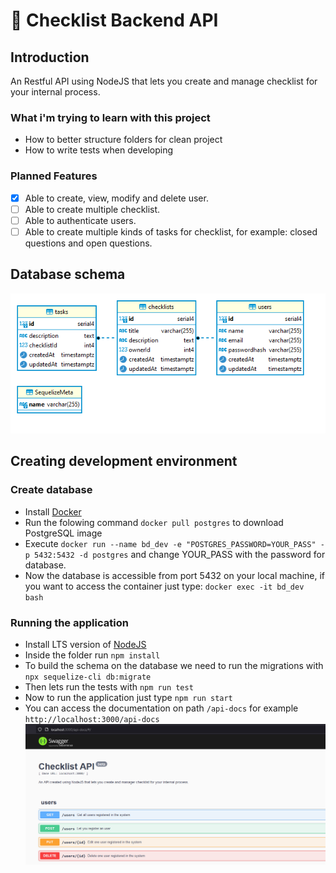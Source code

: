 # 📝 Checklist Backend API 
## Introduction
An Restful API using NodeJS that lets you create and manage checklist for your internal process.

### What i'm trying to learn with this project
- How to better structure folders for clean project
- How to write tests when developing

### Planned Features
- [X] Able to create, view, modify and delete user.
- [ ] Able to create multiple checklist.
- [ ] Able to authenticate users.
- [ ] Able to create multiple kinds of tasks for checklist, for example: closed questions and open questions.

## Database schema
![databasescheme](docs/database_schema.png)

## Creating development environment
### Create database
- Install [Docker](https://www.docker.com/)
- Run the folowing command `docker pull postgres` to download PostgreSQL image
- Execute `docker run --name bd_dev -e "POSTGRES_PASSWORD=YOUR_PASS" -p 5432:5432 -d postgres` and change YOUR_PASS with the password for database.
- Now the database is accessible from port 5432 on your local machine, if you want to access the container just type: `docker exec -it bd_dev bash`

### Running the application
- Install LTS version of [NodeJS](https://nodejs.org/en/)
- Inside the folder run `npm install`
- To build the schema on the database we need to run the migrations with `npx sequelize-cli db:migrate`
- Then lets run the tests with `npm run test`
- Now to run the application just type `npm run start`
- You can access the documentation on path `/api-docs` for example `http://localhost:3000/api-docs`
![swagger](docs/swagger_sc.png)

